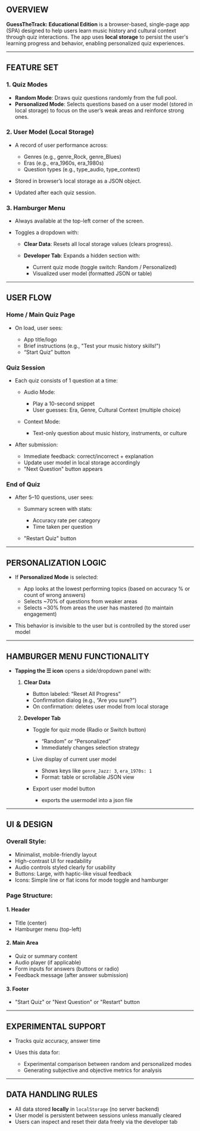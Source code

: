 ## OVERVIEW

**GuessTheTrack: Educational Edition** is a browser-based, single-page app (SPA) designed to help users learn music history and cultural context through quiz interactions. The app uses **local storage** to persist the user's learning progress and behavior, enabling personalized quiz experiences.

---

## FEATURE SET

### 1. **Quiz Modes**

* **Random Mode**: Draws quiz questions randomly from the full pool.
* **Personalized Mode**: Selects questions based on a user model (stored in local storage) to focus on the user’s weak areas and reinforce strong ones.

### 2. **User Model (Local Storage)**

* A record of user performance across:

  * Genres (e.g., genre\_Rock, genre\_Blues)
  * Eras (e.g., era\_1960s, era\_1980s)
  * Question types (e.g., type\_audio, type\_context)
* Stored in browser’s local storage as a JSON object.
* Updated after each quiz session.

### 3. **Hamburger Menu**

* Always available at the top-left corner of the screen.
* Toggles a dropdown with:

  * **Clear Data**: Resets all local storage values (clears progress).
  * **Developer Tab**: Expands a hidden section with:

    * Current quiz mode (toggle switch: Random / Personalized)
    * Visualized user model (formatted JSON or table)

---

## USER FLOW

### Home / Main Quiz Page

* On load, user sees:

  * App title/logo
  * Brief instructions (e.g., "Test your music history skills!")
  * “Start Quiz” button

### Quiz Session

* Each quiz consists of 1 question at a time:

  * Audio Mode:

    * Play a 10-second snippet
    * User guesses: Era, Genre, Cultural Context (multiple choice)
  * Context Mode:

    * Text-only question about music history, instruments, or culture
* After submission:

  * Immediate feedback: correct/incorrect + explanation
  * Update user model in local storage accordingly
  * "Next Question" button appears

### End of Quiz

* After 5–10 questions, user sees:

  * Summary screen with stats:

    * Accuracy rate per category
    * Time taken per question
  * "Restart Quiz" button

---

## PERSONALIZATION LOGIC

* If **Personalized Mode** is selected:

  * App looks at the lowest performing topics (based on accuracy % or count of wrong answers)
  * Selects \~70% of questions from weaker areas
  * Selects \~30% from areas the user has mastered (to maintain engagement)
* This behavior is invisible to the user but is controlled by the stored user model

---

## HAMBURGER MENU FUNCTIONALITY

* **Tapping the ☰ icon** opens a side/dropdown panel with:

  1. **Clear Data**

     * Button labeled: “Reset All Progress”
     * Confirmation dialog (e.g., “Are you sure?”)
     * On confirmation: deletes user model from local storage

  2. **Developer Tab**

     * Toggle for quiz mode (Radio or Switch button)

       * “Random” or “Personalized”
       * Immediately changes selection strategy
     * Live display of current user model

       * Shows keys like `genre_Jazz: 3`, `era_1970s: 1`
       * Format: table or scrollable JSON view

     * Export user model button

       * exports the usermodel into a json file

---

## UI & DESIGN

### Overall Style:

* Minimalist, mobile-friendly layout
* High-contrast UI for readability
* Audio controls styled clearly for usability
* Buttons: Large, with haptic-like visual feedback
* Icons: Simple line or flat icons for mode toggle and hamburger

### Page Structure:

#### 1. **Header**

* Title (center)
* Hamburger menu (top-left)

#### 2. **Main Area**

* Quiz or summary content
* Audio player (if applicable)
* Form inputs for answers (buttons or radio)
* Feedback message (after answer submission)

#### 3. **Footer**

* "Start Quiz" or "Next Question" or "Restart" button

---

## EXPERIMENTAL SUPPORT

* Tracks quiz accuracy, answer time
* Uses this data for:

  * Experimental comparison between random and personalized modes
  * Generating subjective and objective metrics for analysis

---

## DATA HANDLING RULES

* All data stored **locally** in `localStorage` (no server backend)
* User model is persistent between sessions unless manually cleared
* Users can inspect and reset their data freely via the developer tab
